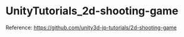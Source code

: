 # UnityTutorials_2d-shooting-game
Reference: https://github.com/unity3d-jp-tutorials/2d-shooting-game
